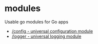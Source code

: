 # modules
Usable go modules for Go apps

* [/config - universal configuration module](core/config/README.md)
* [/logger - universal logging module](core/logger/README.md)
